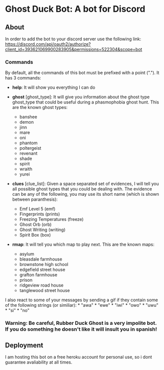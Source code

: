 # Ghost Duck Bot: A bot for Discord
## About

In order to add the bot to your discord server use the following link:
https://discord.com/api/oauth2/authorize?client_id=393621069900283905&permissions=522304&scope=bot
### Commands
By default, all the commands of this bot must be prefixed with a point ("."). It has 3 commands:
 * **help**: It will show you everything I can do
 * **ghost** [ghost_type]: It will give you information about the ghost type ghost_type that could be useful during a phasmophobia ghost hunt. This are the known ghost types:
    * banshee
    * demon
    * jinn
    * mare
    * oni
    * phantom
    * poltergeist
    * revenant
    * shade
    * spirit
    * wraith
    * yurei
    
 * **clues** [clue_list]: Given a space separated set of evidences, I will tell you all possible ghost types that you could be dealing with. The evidence can be any of the following, you may use its short name (which is shown between paranthesis):
    * Emf Level 5 (emf)
    * Fingerprints (prints)
    * Freezing Temperatures (freeze)
    * Ghost Orb (orb)
    * Ghost Writing (writing)
    * Spirit Box (box)

 * **rmap**: It will tell you which map to play next. This are the known maps:
    * asylum
    * bleasdale farmhouse
    * brownstone high school
    * edgefield street house
    * grafton farmhouse 
    * prison 
    * ridgeview road house
    * tanglewood street house
 
 I also react to some of your messages by sending a gif if they contain some of the following strings (or similiar):
        * "awa"
        * "ewe"
        * "iwi"
        * "owo"
        * "uwu"
        * "si"
        * "no"
        
 ### Warning: Be careful, Rubber Duck Ghost is a very impolite bot. If you do something he doesn't like it will insult you in spanish!
 
 ## Deployment
 I am hosting this bot on a free heroku account for personal use, so i dont guarantee avaliability at all times.
